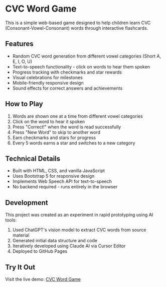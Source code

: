 # CVC Word Game

This is a simple web-based game designed to help children learn CVC (Consonant-Vowel-Consonant) words through interactive flashcards.

## Features

- Random CVC word generation from different vowel categories (Short A, E, I, O, U)
- Text-to-speech functionality - click on words to hear them spoken
- Progress tracking with checkmarks and star rewards
- Visual celebrations for milestones
- Mobile-friendly responsive design
- Sound effects for correct answers and achievements

## How to Play

1. Words are shown one at a time from different vowel categories
2. Click on the word to hear it spoken
3. Press "Correct!" when the word is read successfully
4. Press "New Word" to skip to another word
5. Earn checkmarks and stars for progress
6. Every 5 words earns a star and switches to a new category

## Technical Details

- Built with HTML, CSS, and vanilla JavaScript
- Uses Bootstrap 5 for responsive design
- Implements Web Speech API for text-to-speech
- No backend required - runs entirely in the browser

## Development

This project was created as an experiment in rapid prototyping using AI tools:
1. Used ChatGPT's vision model to extract CVC words from source material
2. Generated initial data structure and code
3. Iteratively developed using Claude AI via Cursor Editor
4. Deployed to GitHub Pages

## Try It Out

Visit the live demo: [CVC Word Game](https://booherbg.github.io/cvc-word-game/)

